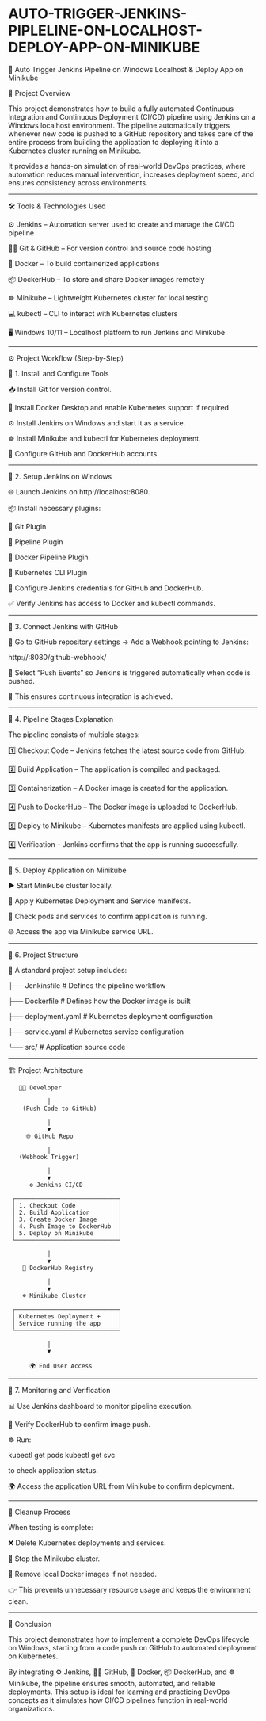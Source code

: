 # AUTO-TRIGGER-JENKINS-PIPLELINE-ON-LOCALHOST-DEPLOY-APP-ON-MINIKUBE

🚀 Auto Trigger Jenkins Pipeline on Windows Localhost & Deploy App on Minikube

📌 Project Overview

This project demonstrates how to build a fully automated Continuous Integration and Continuous Deployment (CI/CD) pipeline using Jenkins on a Windows localhost environment. The pipeline automatically triggers whenever new code is pushed to a GitHub repository and takes care of the entire process from building the application to deploying it into a Kubernetes cluster running on Minikube.

It provides a hands-on simulation of real-world DevOps practices, where automation reduces manual intervention, increases deployment speed, and ensures consistency across environments.


---

🛠 Tools & Technologies Used

⚙️ Jenkins – Automation server used to create and manage the CI/CD pipeline

🧑‍💻 Git & GitHub – For version control and source code hosting

🐳 Docker – To build containerized applications

📦 DockerHub – To store and share Docker images remotely

☸️ Minikube – Lightweight Kubernetes cluster for local testing

💻 kubectl – CLI to interact with Kubernetes clusters

🖥️ Windows 10/11 – Localhost platform to run Jenkins and Minikube



---

⚙️ Project Workflow (Step-by-Step)

🔹 1. Install and Configure Tools

📥 Install Git for version control.

🐳 Install Docker Desktop and enable Kubernetes support if required.

⚙️ Install Jenkins on Windows and start it as a service.

☸️ Install Minikube and kubectl for Kubernetes deployment.

🔑 Configure GitHub and DockerHub accounts.


---

🔹 2. Setup Jenkins on Windows

🌐 Launch Jenkins on http://localhost:8080.

📦 Install necessary plugins:

🔹 Git Plugin

🔹 Pipeline Plugin

🔹 Docker Pipeline Plugin

🔹 Kubernetes CLI Plugin


🔑 Configure Jenkins credentials for GitHub and DockerHub.

✅ Verify Jenkins has access to Docker and kubectl commands.


---

🔹 3. Connect Jenkins with GitHub

🔗 Go to GitHub repository settings → Add a Webhook pointing to Jenkins:

http://<localhost-ip>:8080/github-webhook/

🔔 Select “Push Events” so Jenkins is triggered automatically when code is pushed.

🚀 This ensures continuous integration is achieved.


---

🔹 4. Pipeline Stages Explanation

The pipeline consists of multiple stages:

1️⃣ Checkout Code – Jenkins fetches the latest source code from GitHub.

2️⃣ Build Application – The application is compiled and packaged.

3️⃣ Containerization – A Docker image is created for the application.

4️⃣ Push to DockerHub – The Docker image is uploaded to DockerHub.

5️⃣ Deploy to Minikube – Kubernetes manifests are applied using kubectl.

6️⃣ Verification – Jenkins confirms that the app is running successfully.


---

🔹 5. Deploy Application on Minikube

▶️ Start Minikube cluster locally.

📄 Apply Kubernetes Deployment and Service manifests.

🔎 Check pods and services to confirm application is running.

🌐 Access the app via Minikube service URL.


---

🔹 6. Project Structure

📂 A standard project setup includes:


├── Jenkinsfile       # Defines the pipeline workflow

├── Dockerfile        # Defines how the Docker image is built

├── deployment.yaml   # Kubernetes deployment configuration

├── service.yaml      # Kubernetes service configuration

└── src/              # Application source code


---

🏗️ Project Architecture


       🧑‍💻 Developer

               │
        (Push Code to GitHub)
        
               │
               ▼
         🌐 GitHub Repo
         
               │
       (Webhook Trigger)
       
               │
               ▼
          ⚙️ Jenkins CI/CD
          
     ┌─────────────────────────────┐
     │ 1. Checkout Code            │
     │ 2. Build Application        │
     │ 3. Create Docker Image      │
     │ 4. Push Image to DockerHub  │
     │ 5. Deploy on Minikube       │
     └─────────────────────────────┘
     
               │
               ▼
        🐳 DockerHub Registry
        
               │
               ▼
        ☸️ Minikube Cluster
        
     ┌─────────────────────────────┐
     │ Kubernetes Deployment +     │
     │ Service running the app     │
     └─────────────────────────────┘
     
               │
               ▼
               
          🌍 End User Access


---

🔹 7. Monitoring and Verification

📊 Use Jenkins dashboard to monitor pipeline execution.

🐳 Verify DockerHub to confirm image push.

☸️ Run:

kubectl get pods
kubectl get svc

to check application status.

🌍 Access the application URL from Minikube to confirm deployment.


---

🧹 Cleanup Process

When testing is complete:

❌ Delete Kubernetes deployments and services.

🛑 Stop the Minikube cluster.

🧽 Remove local Docker images if not needed.

👉 This prevents unnecessary resource usage and keeps the environment clean.


---

🏁 Conclusion

This project demonstrates how to implement a complete DevOps lifecycle on Windows, starting from a code push on GitHub to automated deployment on Kubernetes.

By integrating ⚙️ Jenkins, 🧑‍💻 GitHub, 🐳 Docker, 📦 DockerHub, and ☸️ Minikube, the pipeline ensures smooth, automated, and reliable deployments. This setup is ideal for learning and practicing DevOps concepts as it simulates how CI/CD pipelines function in real-world organizations.

